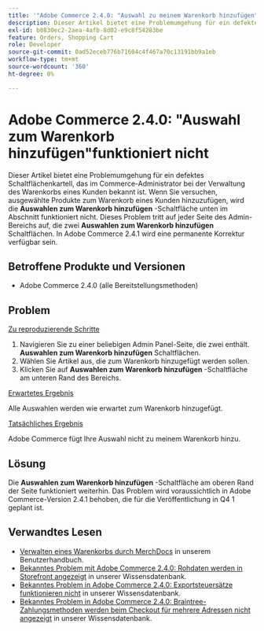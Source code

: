 ```yaml
---
title: '"Adobe Commerce 2.4.0: "Auswahl zu meinem Warenkorb hinzufügen"funktioniert nicht.'
description: Dieser Artikel bietet eine Problemumgehung für ein defektes Schaltflächenkartell, das im Commerce-Administrator bei der Verwaltung des Warenkorbs eines Kunden bekannt ist. Beim Versuch, ausgewählte Produkte zum Warenkorb eines Kunden hinzuzufügen, funktioniert die Schaltfläche **Auswahl zu meinem Warenkorb hinzufügen** unten im Abschnitt nicht. Dieses Problem tritt auf jeder Seite des Admin-Bedienfelds auf, die zwei Schaltflächen **Auswahl zu meinem Warenkorb hinzufügen** enthält. In Adobe Commerce 2.4.1 wird eine permanente Korrektur verfügbar sein.
exl-id: b0830ec2-2aea-4afb-8d02-e9c8f54283be
feature: Orders, Shopping Cart
role: Developer
source-git-commit: 0ad52eceb776b71604c4f467a70c13191bb9a1eb
workflow-type: tm+mt
source-wordcount: '360'
ht-degree: 0%

---
```


# Adobe Commerce 2.4.0: &quot;Auswahl zum Warenkorb hinzufügen&quot;funktioniert nicht

Dieser Artikel bietet eine Problemumgehung für ein defektes Schaltflächenkartell, das im Commerce-Administrator bei der Verwaltung des Warenkorbs eines Kunden bekannt ist. Wenn Sie versuchen, ausgewählte Produkte zum Warenkorb eines Kunden hinzuzufügen, wird die **Auswahlen zum Warenkorb hinzufügen** -Schaltfläche unten im Abschnitt funktioniert nicht. Dieses Problem tritt auf jeder Seite des Admin-Bereichs auf, die zwei **Auswahlen zum Warenkorb hinzufügen** Schaltflächen. In Adobe Commerce 2.4.1 wird eine permanente Korrektur verfügbar sein.

## Betroffene Produkte und Versionen

* Adobe Commerce 2.4.0 (alle Bereitstellungsmethoden)

## Problem

<u>Zu reproduzierende Schritte</u>

1. Navigieren Sie zu einer beliebigen Admin Panel-Seite, die zwei enthält. **Auswahlen zum Warenkorb hinzufügen** Schaltflächen.
1. Wählen Sie Artikel aus, die zum Warenkorb hinzugefügt werden sollen.
1. Klicken Sie auf **Auswahlen zum Warenkorb hinzufügen** -Schaltfläche am unteren Rand des Bereichs.

<u>Erwartetes Ergebnis</u>

Alle Auswahlen werden wie erwartet zum Warenkorb hinzugefügt.

<u>Tatsächliches Ergebnis</u>

Adobe Commerce fügt Ihre Auswahl nicht zu meinem Warenkorb hinzu.

## Lösung

Die **Auswahlen zum Warenkorb hinzufügen** -Schaltfläche am oberen Rand der Seite funktioniert weiterhin. Das Problem wird voraussichtlich in Adobe Commerce-Version 2.4.1 behoben, die für die Veröffentlichung in Q4 1 geplant ist.

## Verwandtes Lesen

* [Verwalten eines Warenkorbs durch MerchDocs](https://docs.magento.com/user-guide/sales/shopping-assisted-cart-manage.html) in unserem Benutzerhandbuch.
* [Bekanntes Problem mit Adobe Commerce 2.4.0: Rohdaten werden in Storefront angezeigt](/help/troubleshooting/storefront/magento-2-4-0-issue-storefront-raw-message-data-display.md) in unserer Wissensdatenbank.
* [Bekanntes Problem in Adobe Commerce 2.4.0: Exportsteuersätze funktionieren nicht](/help/troubleshooting/miscellaneous/magento-2-4-0-known-issue-export-tax-rates-does-not-work.md) in unserer Wissensdatenbank.
* [Bekanntes Problem in Adobe Commerce 2.4.0: Braintree-Zahlungsmethoden werden beim Checkout für mehrere Adressen nicht angezeigt](/help/troubleshooting/payments/magento-2-4-0-braintree-not-in-multiple-addresses-checkout.md) in unserer Wissensdatenbank.
